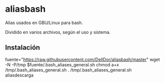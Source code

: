 # aliasbash
Alias usados en GBU/Linux para bash.

Dividido en varios archivos, según el uso y sistema.

## Instalación

fuente="https://raw.githubusercontent.com/DellDor/aliasbash/master"
wget -N -P/tmp $fuente/.bash_aliases_general.sh
chmod a+x /tmp/.bash_aliases_general.sh
. /tmp/.bash_aliases_general.sh
aliasdescarga

